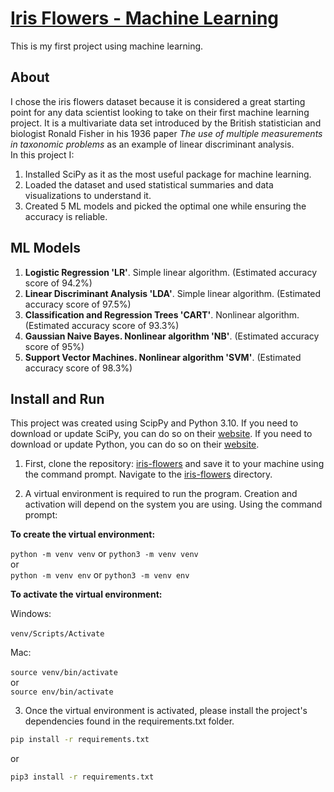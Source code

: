 # [Iris Flowers - Machine Learning](https://github.com/stefanalytical/iris-flowers.git)
 
This is my first project using machine learning.
 
## About
 
I chose the iris flowers dataset because it is considered a great starting point for any data scientist looking to take on their first machine learning project. It is a multivariate data set introduced by the British statistician and biologist Ronald Fisher in his 1936 paper _The use of multiple measurements in taxonomic problems_ as an example of linear discriminant analysis.
<br />
In this project I:

1. Installed SciPy as it as the most useful package for machine learning.
2. Loaded the dataset and used statistical summaries and data visualizations to understand it.
3. Created 5 ML models and picked the optimal one while ensuring the accuracy is reliable.

## ML Models

1. **Logistic Regression 'LR'**. Simple linear algorithm. (Estimated accuracy score of 94.2%)
2. **Linear Discriminant Analysis 'LDA'**. Simple linear algorithm. (Estimated accuracy score of 97.5%)
3. **Classification and Regression Trees 'CART'**. Nonlinear algorithm. (Estimated accuracy score of 93.3%)
4. **Gaussian Naive Bayes. Nonlinear algorithm 'NB'**. (Estimated accuracy score of 95%)
5. **Support Vector Machines. Nonlinear algorithm 'SVM'**. (Estimated accuracy score of 98.3%)

## Install and Run

This project was created using ScipPy and Python 3.10. If you need to download or update SciPy, you can do so on their [website](https://scipy.org/install/). If you need to download or update Python, you can do so on their [website](https://www.python.org/downloads/).

1. First, clone the repository: [iris-flowers](https://github.com/stefanalytical/iris-flowers.git) and save it to your machine using the command prompt. Navigate to the [iris-flowers](https://github.com/stefanalytical/iris-flowers.git) directory.

2. A virtual environment is required to run the program. Creation and activation will depend on the system you are using. Using the command prompt:

**To create the virtual environment:**

`python -m venv venv` or `python3 -m venv venv` <br />
or <br />
`python -m venv env` or `python3 -m venv env`

**To activate the virtual environment:**

Windows: <br />
<br />`venv/Scripts/Activate` <br />

Mac: <br />
<br />`source venv/bin/activate` <br />
or <br />
`source env/bin/activate`

3. Once the virtual environment is activated, please install the project's dependencies found in the requirements.txt folder.

```bash
pip install -r requirements.txt
```
or
```bash
pip3 install -r requirements.txt
```
